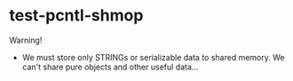 # test-pcntl-shmop

Warning!
- We must store only STRINGs or serializable data to shared memory. We can't share pure objects and other useful data...
